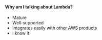 #### Why am I talking about Lambda?

- Mature <!-- .element: class="fragment" -->
- Well-supported <!-- .element: class="fragment" -->
- Integrates easily with other AWS products <!-- .element: class="fragment" -->
- I know it <!-- .element: class="fragment" -->
